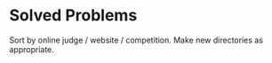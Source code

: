 Solved Problems
===============

Sort by online judge / website / competition. Make new directories as
appropriate.
